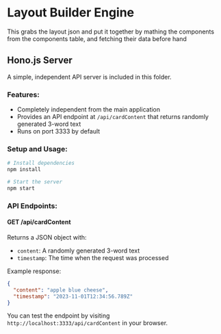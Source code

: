 # Layout Builder Engine

This grabs the layout json and put it together by mathing the components from the components table, and fetching their data before hand

## Hono.js Server

A simple, independent API server is included in this folder.

### Features:
- Completely independent from the main application
- Provides an API endpoint at `/api/cardContent` that returns randomly generated 3-word text
- Runs on port 3333 by default

### Setup and Usage:

```bash
# Install dependencies
npm install

# Start the server
npm start
```

### API Endpoints:

#### GET /api/cardContent
Returns a JSON object with:
- `content`: A randomly generated 3-word text
- `timestamp`: The time when the request was processed

Example response:
```json
{
  "content": "apple blue cheese",
  "timestamp": "2023-11-01T12:34:56.789Z"
}
```

You can test the endpoint by visiting `http://localhost:3333/api/cardContent` in your browser.
